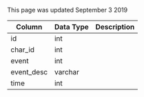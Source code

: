 This page was updated September 3 2019

| Column     | Data Type | Description |
| ---------- | --------- | ----------- |
| id         | int       |             |
| char_id    | int       |             |
| event      | int       |             |
| event_desc | varchar   |             |
| time       | int       |             |